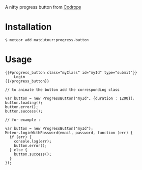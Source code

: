 A nifty progress button from [Codrops](http://tympanus.net/codrops/2014/04/09/how-to-create-a-circular-progress-button/)

Installation
============

    $ meteor add matdutour:progress-button

Usage
=====


	{{#progress_button class="myClass" id="myId" type="submit"}}
		Login
	{{/progress_button}}

	// to animate the button add the corresponding class

    var button = new ProgressButton("myId", {duration : 1200});
	button.loading();
	button.error();
    button.success();
    
    // for example :
    
    var button = new ProgressButton("myId");
    Meteor.loginWithPassword(email, password, function (err) {
      if (err) {
        console.log(err);
        button.error();
      } else {
        button.success();
      }
    });

